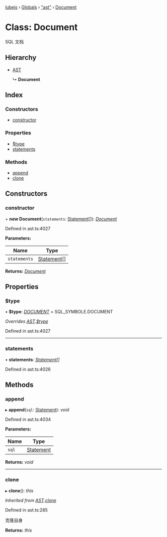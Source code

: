 [lubejs](../README.md) › [Globals](../globals.md) › ["ast"](../modules/_ast_.md) › [Document](_ast_.document.md)

# Class: Document

SQL 文档

## Hierarchy

* [AST](_ast_.ast.md)

  ↳ **Document**

## Index

### Constructors

* [constructor](_ast_.document.md#constructor)

### Properties

* [$type](_ast_.document.md#type)
* [statements](_ast_.document.md#statements)

### Methods

* [append](_ast_.document.md#append)
* [clone](_ast_.document.md#clone)

## Constructors

###  constructor

\+ **new Document**(`statements`: [Statement](_ast_.statement.md)[]): *[Document](_ast_.document.md)*

Defined in ast.ts:4027

**Parameters:**

Name | Type |
------ | ------ |
`statements` | [Statement](_ast_.statement.md)[] |

**Returns:** *[Document](_ast_.document.md)*

## Properties

###  $type

• **$type**: *[DOCUMENT](../enums/_constants_.sql_symbole.md#document)* = SQL_SYMBOLE.DOCUMENT

*Overrides [AST](_ast_.ast.md).[$type](_ast_.ast.md#readonly-type)*

Defined in ast.ts:4027

___

###  statements

• **statements**: *[Statement](_ast_.statement.md)[]*

Defined in ast.ts:4026

## Methods

###  append

▸ **append**(`sql`: [Statement](_ast_.statement.md)): *void*

Defined in ast.ts:4034

**Parameters:**

Name | Type |
------ | ------ |
`sql` | [Statement](_ast_.statement.md) |

**Returns:** *void*

___

###  clone

▸ **clone**(): *this*

*Inherited from [AST](_ast_.ast.md).[clone](_ast_.ast.md#clone)*

Defined in ast.ts:285

克隆自身

**Returns:** *this*
